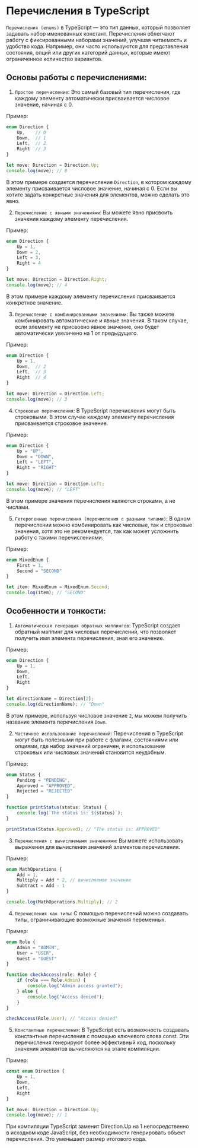 # Перечисления в TypeScript
`Перечисления (enums)` в TypeScript — это тип данных, который позволяет задавать набор именованных констант. Перечисления облегчают работу с фиксированными наборами значений, улучшая читаемость и удобство кода. Например, они часто используются для представления состояния, опций или других категорий данных, которые имеют ограниченное количество вариантов.

## Основы работы с перечислениями:
1. `Простое перечисление`: Это самый базовый тип перечисления, где каждому элементу автоматически присваивается числовое значение, начиная с 0.

Пример:
```typescript
enum Direction {
    Up,    // 0
    Down,  // 1
    Left,  // 2
    Right  // 3
}

let move: Direction = Direction.Up;
console.log(move); // 0
```

В этом примере создается перечисление `Direction`, в котором каждому элементу присваивается числовое значение, начиная с 0. Если вы хотите задать конкретные значения для элементов, можно сделать это явно.

2. `Перечисление с явными значениями`: Вы можете явно присвоить значения каждому элементу перечисления.

Пример:
```typescript
enum Direction {
    Up = 1,
    Down = 2,
    Left = 3,
    Right = 4
}

let move: Direction = Direction.Right;
console.log(move); // 4
```

В этом примере каждому элементу перечисления присваивается конкретное значение.

3. `Перечисление с комбинированными значениями`: Вы также можете комбинировать автоматические и явные значения. В таком случае, если элементу не присвоено явное значение, оно будет автоматически увеличено на 1 от предыдущего.

Пример:
```typescript
enum Direction {
    Up = 1,
    Down,  // 2
    Left,  // 3
    Right  // 4
}

let move: Direction = Direction.Left;
console.log(move); // 3
```

4. `Строковые перечисления`: В TypeScript перечисления могут быть строковыми. В этом случае каждому элементу перечисления присваивается строковое значение.

Пример:
```typescript
enum Direction {
    Up = "UP",
    Down = "DOWN",
    Left = "LEFT",
    Right = "RIGHT"
}

let move: Direction = Direction.Left;
console.log(move); // "LEFT"
```
В этом примере значения перечисления являются строками, а не числами.

5. `Гетерогенные перечисления (перечисления с разными типами)`: В одном перечислении можно комбинировать как числовые, так и строковые значения, хотя это не рекомендуется, так как может усложнить работу с такими перечислениями.

Пример:
```typescript
enum MixedEnum {
    First = 1,
    Second = "SECOND"
}

let item: MixedEnum = MixedEnum.Second;
console.log(item); // "SECOND"
```

## Особенности и тонкости:
1. `Автоматическая генерация обратных маппингов`: TypeScript создает обратный маппинг для числовых перечислений, что позволяет получить имя элемента перечисления, зная его значение.

Пример:
```typescript
enum Direction {
    Up = 1,
    Down,
    Left,
    Right
}

let directionName = Direction[2];
console.log(directionName); // "Down"
```
В этом примере, используя числовое значение `2`, мы можем получить название элемента перечисления `Down`.

2. `Частичное использование перечислений`: Перечисления в TypeScript могут быть полезными при работе с флагами, состояниями или опциями, где набор значений ограничен, и использование строковых или числовых значений становится неудобным.

Пример:
```typescript
enum Status {
    Pending = "PENDING",
    Approved = "APPROVED",
    Rejected = "REJECTED"
}

function printStatus(status: Status) {
    console.log(`The status is: ${status}`);
}

printStatus(Status.Approved); // "The status is: APPROVED"
```

3. `Перечисления с вычисляемыми значениями`: Вы можете использовать выражения для вычисления значений элементов перечисления.

Пример:
```typescript
enum MathOperations {
    Add = 1,
    Multiply = Add * 2, // вычисляемое значение
    Subtract = Add - 1
}

console.log(MathOperations.Multiply); // 2
```

4. `Перечисления как типы`: С помощью перечислений можно создавать типы, ограничивающие возможные значения переменных.

Пример:
```typescript
enum Role {
    Admin = "ADMIN",
    User = "USER",
    Guest = "GUEST"
}

function checkAccess(role: Role) {
    if (role === Role.Admin) {
        console.log("Admin access granted");
    } else {
        console.log("Access denied");
    }
}

checkAccess(Role.User); // "Access denied"
```

5. `Константные перечисления`: В TypeScript есть возможность создавать константные перечисления с помощью ключевого слова const. Эти перечисления генерируют более эффективный код, поскольку значения элементов вычисляются на этапе компиляции.

Пример:
```typescript
const enum Direction {
    Up = 1,
    Down,
    Left,
    Right
}

let move: Direction = Direction.Up;
console.log(move); // 1
```

При компиляции TypeScript заменит Direction.Up на 1 непосредственно в исходном коде JavaScript, без необходимости генерировать объект перечисления. Это уменьшает размер итогового кода.

